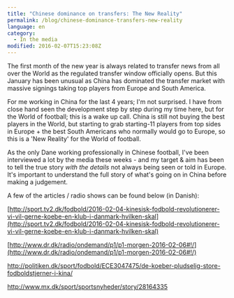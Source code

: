 ```yaml
---
title: "Chinese dominance on transfers: The New Reality"
permalink: /blog/chinese-dominance-transfers-new-reality
language: en
category:
  - In the media
modified: 2016-02-07T15:23:08Z
---
```


The first month of the new year is always related to transfer news from all over the World as the regulated transfer window officially opens. But this January has been unusual as China has dominated the transfer market with massive signings taking top players from Europe and South America.

For me working in China for the last 4 years; I'm not surprised. I have from close hand seen the development step by step during my time here, but for the World of football; this is a wake up call. China is still not buying the best players in the World, but starting to grab starting-11 players from top sides in Europe + the best South Americans who normally would go to Europe, so this is a 'New Reality' for the World of football.

As the only Dane working professionally in Chinese football, I've been interviewed a lot by the media these weeks - and my target & aim has been to tell the true story _with the details_ not always being seen or told in Europe. It's important to understand the full story of what's going on in China before making a judgement.

A few of the articles / radio shows can be found below (in Danish):

[http://sport.tv2.dk/fodbold/2016-02-04-kinesisk-fodbold-revolutionerer-vi-vil-gerne-koebe-en-klub-i-danmark-hvilken-skal](http://sport.tv2.dk/fodbold/2016-02-04-kinesisk-fodbold-revolutionerer-vi-vil-gerne-koebe-en-klub-i-danmark-hvilken-skal​)

[http://www.dr.dk/radio/ondemand/p1/p1-morgen-2016-02-06#!/](http://www.dr.dk/radio/ondemand/p1/p1-morgen-2016-02-06#!/​)

<http://politiken.dk/sport/fodbold/ECE3047475/de-koeber-pludselig-store-fodboldstjerner-i-kina/>

<http://www.mx.dk/sport/sportsnyheder/story/28164335>
